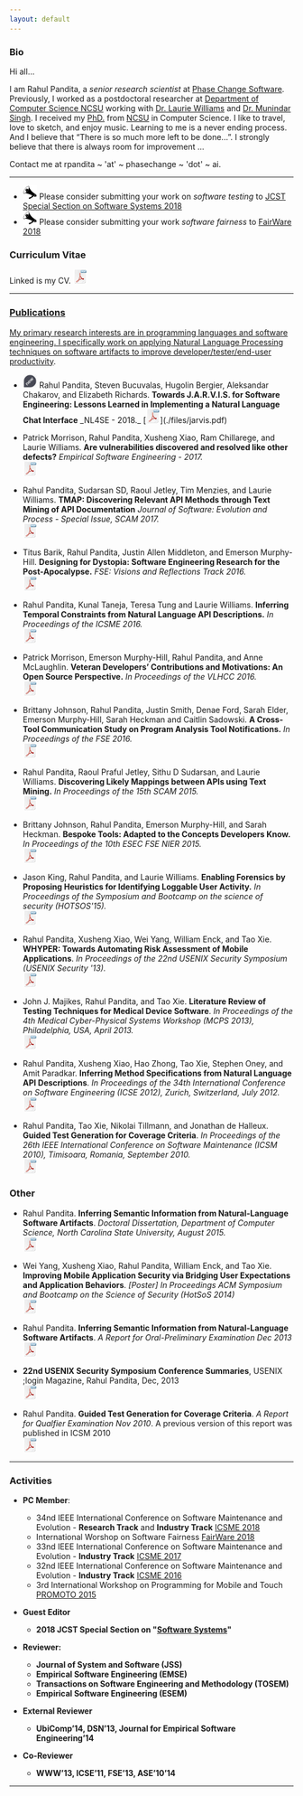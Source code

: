 ```yaml
---
layout: default
---
```


### Bio


Hi all…

I am Rahul Pandita, a _senior research scientist_ at [Phase Change Software](http://phasechange.ai/).
Previously, I worked as a postdoctoral researcher at [Department of Computer Science NCSU](http://www.csc.ncsu.edu/) working with [Dr. Laurie Williams](http://collaboration.csc.ncsu.edu/laurie/) and [Dr. Munindar Singh](http://www.csc.ncsu.edu/faculty/mpsingh/).
I received my [PhD.](./files/diploma.pdf) from [NCSU](http://www.csc.ncsu.edu/) in Computer Science.
I like to travel, love to sketch, and enjoy music. Learning to me is a never ending process.
And I believe that “There is so much more left to be done...”. 
I strongly believe that there is always room for improvement ...

Contact me at rpandita ~ 'at' ~ phasechange ~ 'dot' ~ ai.

<hr>

<a name="cv" class="anchor" href="#cv"><span class="octicon octicon-link"></span></a>

* <img src="./img/announcement.png" title="Announcement" width="25" height="25" border="0"> Please consider submitting your work on _software testing_ to [JCST Special Section on Software Systems 2018](http://jcst.ict.ac.cn:8080/jcst/EN/column/item166.shtml)
* <img src="./img/announcement.png" title="Announcement" width="25" height="25" border="0"> Please consider submitting your  work _software fairness_ to [FairWare 2018](http://fairware.cs.umass.edu/index.html)


### Curriculum Vitae 

Linked is my CV. [<img src="./img/pdf.png" title="CV" width="25" height="25" border="0">](./files/rahulpandita.pdf)

____

<a name="publications" class="anchor" href="#publications"><span class="octicon octicon-link"></span>

### Publications
			
My primary research interests are in programming languages and software engineering.
I specifically work on applying [Natural Language Processing techniques on software artifacts to improve developer/tester/end-user productivity](http://repository.lib.ncsu.edu/ir/bitstream/1840.16/10538/1/etd.pdf).

* <img src="./img/new.png" title="New" width="25" height="25" border="0"> 
	Rahul Pandita, Steven Bucuvalas, Hugolin Bergier, Aleksandar Chakarov, and Elizabeth Richards.
	<b>Towards J.A.R.V.I.S. for Software Engineering: Lessons Learned in Implementing a Natural Language Chat Interface</b>
	_NL4SE - 2018._   
    [<img src="./img/pdf.png" title="draft" width="25" height="25" border="0">](./files/jarvis.pdf)
    
* Patrick Morrison, Rahul Pandita, Xusheng Xiao, Ram Chillarege, and Laurie Williams.
	<b>Are vulnerabilities discovered and resolved like other defects?</b>
	_Empirical Software Engineering - 2017._   
    [<img src="./img/pdf.png" title="draft" width="25" height="25" border="0">](http://rdcu.be/v06B)
    
* Rahul Pandita, Sudarsan SD, Raoul Jetley, Tim Menzies, and Laurie Williams.
	<b>TMAP: Discovering Relevant API Methods through Text Mining of API Documentation</b>
	_Journal of Software: Evolution and Process - Special Issue, SCAM 2017._   
    [<img src="./img/pdf.png" title="draft" width="25" height="25" border="0">](http://onlinelibrary.wiley.com/doi/10.1002/smr.1845/abstract)
    
* Titus Barik, Rahul Pandita, Justin Allen Middleton, and Emerson Murphy-Hill.
	<b>Designing for Dystopia: Software Engineering Research for the Post-Apocalypse.</b>
	_FSE: Visions and Reflections Track 2016._   
    [<img src="./img/pdf.png" title="draft" width="25" height="25" border="0">](./files/barikFseVar.pdf)

* Rahul Pandita, Kunal Taneja, Teresa Tung and Laurie Williams.
	<b>Inferring Temporal Constraints from Natural Language API Descriptions.</b>
	_In Proceedings of the ICSME 2016._   
	[<img src="./img/pdf.png" title="draft" width="25" height="25" border="0">](./files/panditaICSME2016.pdf)
	
* Patrick Morrison, Emerson Murphy-Hill, Rahul Pandita, and Anne McLaughlin.
	<b>Veteran Developers’ Contributions and Motivations: An Open Source Perspective.</b>
	_In Proceedings of the VLHCC 2016._     
	[<img src="./img/pdf.png" title="draft" width="25" height="25" border="0">](./files/patVLHCC.pdf)
	
* Brittany Johnson, Rahul Pandita, Justin Smith, Denae Ford, Sarah Elder, Emerson Murphy-Hill, Sarah Heckman and Caitlin Sadowski.
	<b>A Cross-Tool Communication Study on Program Analysis Tool Notifications.</b>
	_In Proceedings of the FSE 2016._   
	[<img src="./img/pdf.png" title="draft" width="25" height="25" border="0">](./files/brittanyFSE16.pdf)
	
* Rahul Pandita, Raoul Praful Jetley, Sithu D Sudarsan, and Laurie Williams.
	<b>Discovering Likely Mappings between APIs using Text Mining.</b>
	_In Proceedings of the 15th SCAM 2015._  
	[<img src="./img/pdf.png" title="draft" width="25" height="25" border="0">](./files/scam15.pdf)
	
* Brittany Johnson, Rahul Pandita, Emerson Murphy-Hill, and Sarah Heckman.
	<b>Bespoke Tools: Adapted to the Concepts Developers Know.</b>
	_In Proceedings of the 10th ESEC FSE NIER 2015._  
	[<img src="./img/pdf.png" title="draft" width="25" height="25" border="0">](./files/brittany12fseNier.pdf)
							
* Jason King, Rahul Pandita, and Laurie Williams.
	<b>Enabling Forensics by Proposing Heuristics for Identifying Loggable User Activity.</b>
	_In Proceedings of the Symposium and Bootcamp on the science of security (HOTSOS'15)._  
	[<img src="./img/pdf.png" title="draft" width="25" height="25" border="0">](./files/king15hotsos.pdf)
							
* Rahul Pandita, Xusheng Xiao, Wei Yang, William Enck, and Tao Xie.
	<b>WHYPER: Towards Automating Risk Assessment of Mobile Applications</b>.
	_In Proceedings of the 22nd USENIX Security Symposium (USENIX Security '13)._  
	[<img src="./img/pdf.png" title="draft" width="25" height="25" border="0">](./files/usenix13.pdf)

* John J. Majikes, Rahul Pandita, and Tao Xie.
	<b> Literature Review of Testing Techniques for Medical Device Software</b>.
	_In Proceedings of the 4th Medical Cyber-Physical Systems Workshop (MCPS 2013), Philadelphia, USA, April 2013._  
	[<img src="./img/pdf.png" title="draft" width="25" height="25" border="0">](./files/majikesLitReview.pdf)

* Rahul Pandita, Xusheng Xiao, Hao Zhong, Tao Xie, Stephen Oney, and Amit Paradkar.
	<b>Inferring Method Specifications from Natural Language API Descriptions</b>.
	_In Proceedings of the 34th International Conference on Software Engineering (ICSE 2012), Zurich, Switzerland, July 2012._  
	[<img src="./img/pdf.png" title="draft" width="25" height="25" border="0">](./files/icse12.pdf)

* Rahul Pandita, Tao Xie, Nikolai Tillmann, and Jonathan de Halleux.
	<b>Guided Test Generation for Coverage Criteria</b>.
	_In Proceedings of the 26th IEEE International Conference on Software Maintenance (ICSM 2010), Timisoara, Romania, September 2010._  
	[<img src="./img/pdf.png" title="draft" width="25" height="25" border="0">](./files/icsm10.pdf)
	
### Other

* Rahul Pandita.
	<b>Inferring Semantic Information from Natural-Language Software Artifacts</b>.
	_Doctoral Dissertation, Department of Computer Science, North Carolina State University, August 2015._  
	[<img src="./img/pdf.png" title="draft" width="25" height="25" border="0">](http://repository.lib.ncsu.edu/ir/bitstream/1840.16/10538/1/etd.pdf)

* Wei Yang, Xusheng Xiao, Rahul Pandita, William Enck, and Tao Xie.
	<b>Improving Mobile Application Security via Bridging User Expectations and Application Behaviors</b>.
	_[Poster] In Proceedings ACM Symposium and Bootcamp on the Science of Security (HotSoS 2014)_  
	[<img src="./img/pdf.png" title="draft" width="25" height="25" border="0">](./files/hotsos14poster.pdf)

* Rahul Pandita.
	<b>Inferring Semantic Information from Natural-Language Software Artifacts</b>.
	_A Report for Oral-Preliminary Examination Dec 2013_  
	[<img src="./img/pdf.png" title="draft" width="25" height="25" border="0">](./files/Prelim_Report.pdf)

* <b>22nd USENIX Security Symposium Conference Summaries</b>,
	USENIX ;login Magazine, Rahul Pandita, Dec, 2013  
	[<img src="./img/pdf.png" title="draft" width="25" height="25" border="0">](https://www.usenix.org/system/files/login/articles/1312_sec13.pdf)

* Rahul Pandita.
	<b>Guided Test Generation for Coverage Criteria</b>.
	_A Report for Qualfier Examination Nov 2010_. A previous version of this report was published in ICSM 2010  
	[<img src="./img/pdf.png" title="draft" width="25" height="25" border="0">](./files/Prelim_Report.pdf)

____

<a name="activites" class="anchor" href="#activites"><span class="octicon octicon-link"></span></a>
				
### Activities

* <b>PC Member</b>: 
	* 34nd IEEE International Conference on Software Maintenance and Evolution -
		<b>Research Track</b> and <b>Industry Track</b>
		[ICSME 2018](https://icsme2018.github.io/)
    * International Worshop on Software Fairness 
        [FairWare 2018](http://fairware.cs.umass.edu/committees.html)
    * 33nd IEEE International Conference on Software Maintenance and Evolution -
		<b>Industry Track</b>
		[ICSME 2017](https://icsme2017.github.io/Program%20Committee.html)
    * 32nd IEEE International Conference on Software Maintenance and Evolution -
		<b>Industry Track</b>
		[ICSME 2016](http://icsme2016.github.io/team/program-committee.html)
	* 3rd International Workshop on Programming for Mobile and Touch 
		[PROMOTO 2015](http://www.promoto2015.org)

* <b>Guest Editor 
	* 2018 JCST Special Section on "[Software Systems](http://jcst.ict.ac.cn:8080/jcst/EN/column/item166.shtml)"

* <b>Reviewer</b>: 
	* Journal of System and Software (JSS)
    * Empirical Software Engineering (EMSE)
    * Transactions on Software Engineering and Methodology (TOSEM)
    * Empirical Software Engineering (ESEM)

* <b>External Reviewer</b>
	* UbiComp’14, DSN’13, Journal for Empirical Software Engineering’14

* <b>Co-Reviewer</b>
	* WWW’13, ICSE’11, FSE’13, ASE’10’14

____
